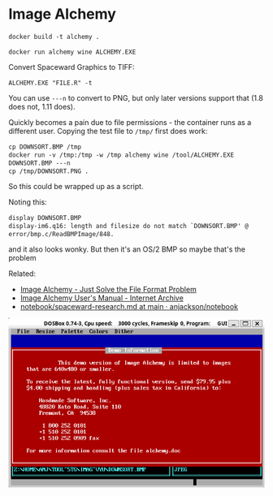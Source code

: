 Image Alchemy
=============


```
docker build -t alchemy .
```

```
docker run alchemy wine ALCHEMY.EXE 
```

Convert Spaceward Graphics to TIFF:
```
ALCHEMY.EXE "FILE.R" -t
```

You can use `---n` to convert to PNG, but only later versions support that (1.8 does not, 1.11 does).

Quickly becomes a pain due to file permissions - the container runs as a different user.  Copying the test file to `/tmp/` first does work:

```
cp DOWNSORT.BMP /tmp
docker run -v /tmp:/tmp -w /tmp alchemy wine /tool/ALCHEMY.EXE DOWNSORT.BMP ---n
cp /tmp/DOWNSORT.PNG .
```

So this could be wrapped up as a script.

Noting this:

```
display DOWNSORT.BMP
display-im6.q16: length and filesize do not match `DOWNSORT.BMP' @ error/bmp.c/ReadBMPImage/848.
```
and it also looks wonky. But then it's an OS/2 BMP so maybe that's the problem

Related: 

- [Image Alchemy - Just Solve the File Format Problem](http://justsolve.archiveteam.org/wiki/Image_Alchemy)
- [Image Alchemy User's Manual - Internet Archive](https://archive.org/details/manualzilla-id-5894277/mode/2up)
- [notebook/spaceward-research.md at main · anjackson/notebook](https://github.com/anjackson/notebook/blob/main/spaceward-research.md)


![](discmaster-v1.8-demo-warning.png)
